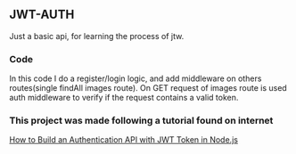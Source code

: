 ## JWT-AUTH
Just a basic api, for learning the process of jtw.

### Code
In this code I do a register/login logic, and add middleware on others routes(single findAll images route). On GET request of images route is used auth middleware to verify if the request contains a valid token.

### This project was made following a tutorial found on internet
[How to Build an Authentication API with JWT Token in Node.js](https://www.section.io/engineering-education/how-to-build-authentication-api-with-jwt-token-in-nodejs/)
